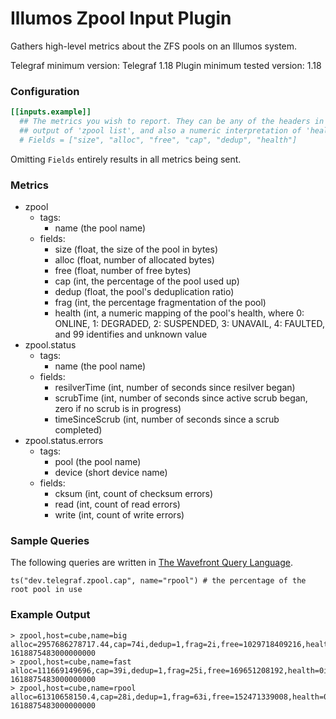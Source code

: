 # Illumos Zpool Input Plugin

Gathers high-level metrics about the ZFS pools on an Illumos system.

Telegraf minimum version: Telegraf 1.18
Plugin minimum tested version: 1.18

### Configuration

```toml
[[inputs.example]]
  ## The metrics you wish to report. They can be any of the headers in the
  ## output of 'zpool list', and also a numeric interpretation of 'health'.
  # Fields = ["size", "alloc", "free", "cap", "dedup", "health"]
```

Omitting `Fields` entirely results in all metrics being sent.

### Metrics

- zpool
  - tags:
    - name (the pool name)
  - fields:
    - size (float, the size of the pool in bytes)
    - alloc (float, number of allocated bytes)
    - free (float, number of free bytes)
    - cap (int, the percentage of the pool used up)
    - dedup (float, the pool's deduplication ratio)
    - frag (int, the percentage fragmentation of the pool)
    - health (int, a numeric mapping of the pool's health, where 0: ONLINE, 1:
      DEGRADED, 2: SUSPENDED, 3: UNAVAIL, 4: FAULTED, and 99 identifies and
      unknown value
- zpool.status
  - tags:
    - name (the pool name)
  - fields:
    - resilverTime (int, number of seconds since resilver began)
    - scrubTime (int, number of seconds since active scrub began, zero if no
    scrub is in progress)
    - timeSinceScrub (int, number of seconds since a scrub completed)
- zpool.status.errors
  - tags:
    - pool (the pool name)
    - device (short device name)
  - fields:
    - cksum (int, count of checksum errors)
    - read (int, count of read errors)
    - write (int, count of write errors)

### Sample Queries

The following queries are written in [The Wavefront Query
Language](https://docs.wavefront.com/query_language_reference.html).

```
ts("dev.telegraf.zpool.cap", name="rpool") # the percentage of the root pool in use
```


### Example Output

```
> zpool,host=cube,name=big alloc=2957686278717.44,cap=74i,dedup=1,frag=2i,free=1029718409216,health=0i,size=3980232092549.12 1618875483000000000
> zpool,host=cube,name=fast alloc=111669149696,cap=39i,dedup=1,frag=25i,free=169651208192,health=0i,size=281320357888 1618875483000000000
> zpool,host=cube,name=rpool alloc=61310658150.4,cap=28i,dedup=1,frag=63i,free=152471339008,health=0i,size=213674622976 1618875483000000000
```
